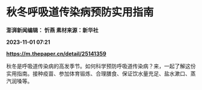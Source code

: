 # 秋冬呼吸道传染病预防实用指南
**澎湃新闻编辑： 忻燕 素材来源：新华社**

**2023-11-01 07:21**

**https://m.thepaper.cn/detail/25141359**

秋冬是呼吸道传染病的高发季节。如何科学预防呼吸道传染病？来，一起了解这份实用指南。接种疫苗、参加体育锻炼、合理膳食、保证饮水量充足、盐水漱口、蒸汽润嗓等。